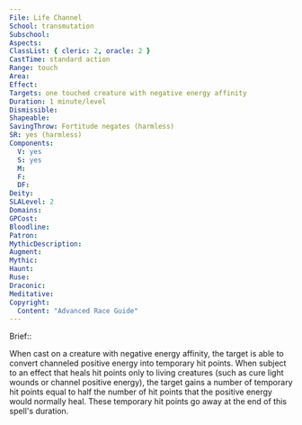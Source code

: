 ```yaml
---
File: Life Channel
School: transmutation
Subschool: 
Aspects: 
ClassList: { cleric: 2, oracle: 2 }
CastTime: standard action
Range: touch
Area: 
Effect: 
Targets: one touched creature with negative energy affinity
Duration: 1 minute/level
Dismissible: 
Shapeable: 
SavingThrow: Fortitude negates (harmless)
SR: yes (harmless)
Components:
  V: yes
  S: yes
  M: 
  F: 
  DF: 
Deity: 
SLALevel: 2
Domains: 
GPCost: 
Bloodline: 
Patron: 
MythicDescription: 
Augment: 
Mythic: 
Haunt: 
Ruse: 
Draconic: 
Meditative: 
Copyright:
  Content: "Advanced Race Guide"
---
```

Brief:: 

When cast on a creature with negative energy affinity, the target is able to convert channeled positive energy into temporary hit points. When subject to an effect that heals hit points only to living creatures (such as cure light wounds or channel positive energy), the target gains a number of temporary hit points equal to half the number of hit points that the positive energy would normally heal. These temporary hit points go away at the end of this spell's duration.
